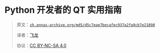 # Python 开发者的 QT 实用指南

> 原文：[`zh.annas-archive.org/md5/d5c7eae7becafec937a2fa9cb7e21898`](https://zh.annas-archive.org/md5/d5c7eae7becafec937a2fa9cb7e21898)
> 
> 译者：[飞龙](https://github.com/wizardforcel)
> 
> 协议：[CC BY-NC-SA 4.0](http://creativecommons.org/licenses/by-nc-sa/4.0/)
